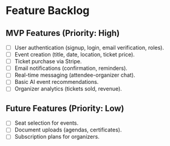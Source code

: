 # Feature Backlog

## MVP Features (Priority: High)

- [ ] User authentication (signup, login, email verification, roles).
- [ ] Event creation (title, date, location, ticket price).
- [ ] Ticket purchase via Stripe.
- [ ] Email notifications (confirmation, reminders).
- [ ] Real-time messaging (attendee-organizer chat).
- [ ] Basic AI event recommendations.
- [ ] Organizer analytics (tickets sold, revenue).

## Future Features (Priority: Low)

- [ ] Seat selection for events.
- [ ] Document uploads (agendas, certificates).
- [ ] Subscription plans for organizers.
